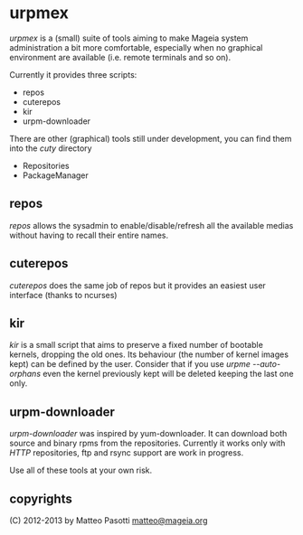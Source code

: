 urpmex
======

*urpmex* is a (small) suite of tools aiming to make Mageia system administration a bit more comfortable,
especially when no graphical environment are available (i.e. remote terminals and so on).

Currently it provides three scripts:

 * repos
 * cuterepos
 * kir
 * urpm-downloader

There are other (graphical) tools still under development, you can find them into the *cuty* directory
 * Repositories
 * PackageManager

repos
-----

*repos* allows the sysadmin to enable/disable/refresh all the available medias without
having to recall their entire names.

cuterepos
---------

*cuterepos* does the same job of repos but it provides an easiest user interface (thanks to ncurses)

kir
---

*kir* is a small script that aims to preserve a fixed number of bootable kernels, dropping the old ones. 
Its behaviour (the number of kernel images kept) can be defined by the user.
Consider that if you use _urpme --auto-orphans_ even the kernel previously kept will be deleted keeping the last one only.

urpm-downloader
---------------

*urpm-downloader* was inspired by yum-downloader. It can download both source and binary rpms from the repositories.
Currently it works only with _HTTP_ repositories, ftp and rsync support are work in progress.

Use all of these tools at your own risk.

copyrights
----------

(C) 2012-2013 by Matteo Pasotti <matteo@mageia.org>
